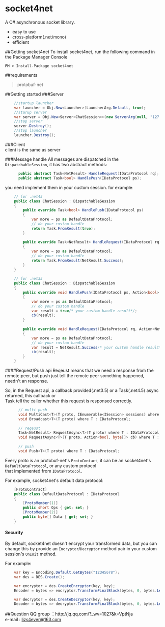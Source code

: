 socket4net
======================
A C# asynchronous socket library.

* easy to use
* cross-platform(.net/mono)
* efficient

##Getting socket4net
To install socket4net, run the following command in the Package Manager Console
```
PM > Install-Package socket4net
```

##requirements
> protobuf-net

##Getting started
###Server<br>
```C#
    //startup launcher
    var launcher = Obj.New<Launcher>(LauncherArg.Default, true);
    //starup server
    var server = Obj.New<Server<ChatSession>>(new ServerArg(null, "127.0.0.1", 9527), true);
    //stop server
    server.Destroy();
    //stop launcher
    launcher.Destroy();
```
###Client<br>
client is the same as server
    
###Message handle
All messages are dispatched in the `DispatchableSession`, it has two abstract methods:
```C#
      public abstract Task<NetResult> HandleRequest(IDataProtocol rq);
      public abstract Task<bool> HandlePush(IDataProtocol ps);
```
you need implement them in your custom session.
for example:
```C#
    // for .net45
    public class ChatSession : DispatchableSession
    {
        public override Task<bool> HandlePush(IDataProtocol ps)
        {
            var more = ps as DefaultDataProtocol;
            // do your custom handle
            return Task.FromResult(true);
        }
    
        public override Task<NetResult> HandleRequest(IDataProtocol rq)
        {
            var more = ps as DefaultDataProtocol;
            // do your custom handle
            return Task.FromResult(NetResult.Success);
        }
    }
    
    // for .net35
    public class ChatSession : DispatchableSession
    {
        public override void HandlePush(IDataProtocol ps, Action<bool> cb)
        {
            var more = ps as DefaultDataProtocol;
            // do your custom handle
            var result = true/* your custom handle result*/;
            cb(result);
        }
    
        public override void HandleRequest(IDataProtocol rq, Action<NetResult> cb)
        {
            var more = ps as DefaultDataProtocol;
            // do your custom handle
            var result = NetResult.Success/* your custom handle result*/;
            cb(result);
        }
    }
```

####Request/Push api
Reqeust means that we need a response from the remote peer, but push just tell the remote peer something happened,<br>
needn't an response.<br>

So, in the Request api, a callback provided(.net3.5) or a Task<NetResult>(.net4.5) async returned, this callback or<br>
Task<NetResult> tell the caller whether this request is responsed correctly.
```C#
      // multi push
      void MultiCast<T>(T proto, IEnumerable<ISession> sessions) where T : IDataProtocol;
      void Broadcast<T>(T proto) where T : IDataProtocol;
      
      // reqeust
      Task<NetResult> RequestAsync<T>(T proto) where T : IDataProtocol;
      void RequestAsync<T>(T proto, Action<bool, byte[]> cb) where T : IDataProtocol;
      
      // push
      void Push<T>(T proto) where T : IDataProtocol;
```
Every proto is an protobuf-net's `ProtoContact`, it can be an socket4net's `DefaultDataProtocol`, or any custom protocol<br> that implemented from `IDataProtocol`.

For example, socket4net's default data protocol:
```C#
    [ProtoContract]
    public class DefaultDataProtocol : IDataProtocol
    {
        [ProtoMember(1)]
        public short Ops { get; set; }
        [ProtoMember(2)]
        public byte[] Data { get; set; }
    }
```

#### Security
By default, socket4net doesn't encrypt your transformed data, but you can change this by provide an `Encryptor`/`Decryptor` method
pair in your custom session's `OnInit` method. 

For example:
```C#
    var key = Encoding.Default.GetBytes("12345678");
    var des = DES.Create();

    var encryptor = des.CreateEncryptor(key, key);
    Encoder = bytes => encryptor.TransformFinalBlock(bytes, 0, bytes.Length);

    var decryptor = des.CreateDecryptor(key, key);
    Decoder = bytes => decryptor.TransformFinalBlock(bytes, 0, bytes.Length);
```
##Question
QQ group ：http://jq.qq.com/?_wv=1027&k=VptNja
<br>e-mail : lizs4ever@163.com
